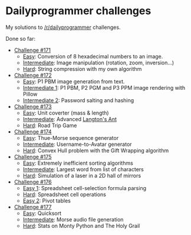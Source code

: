 Dailyprogrammer challenges
==========================

My solutions to [/r/dailyprogrammer](http://reddit.com/r/dailyprogrammer) challenges.

Done so far:

- [Challenge #171](/Challenge-171)
   - [Easy](/Challenge-171/01-Easy): Conversion of 8 hexadecimal numbers to an image.
   - [Intermediate](Challenge-171/02-Intermediate): Image manipulation (rotation, zoom, inversion...)
   - [Hard](/Challenge-171/03-Hard): String compression with my own algorithm
- [Challenge #172](/Challenge-172)
   - [Easy](/Challenge-172/01-Easy): P1 PBM image generation from text.
   - [Intermediate 1](Challenge-172/02-Intermediate-1): P1 PBM, P2 PGM and P3 PPM image rendering with Pillow
   - [Intermediate 2](Challenge-172/02-Intermediate-2): Password salting and hashing
- [Challenge #173](/Challenge-173)
   - [Easy](/Challenge-173/01-Easy): Unit coverter (mass & length)
   - [Intermediate](/Challenge-173/02-Intermediate): Advanced [Langton's Ant](http://en.wikipedia.org/wiki/Langton%27s_ant)
   - [Hard](/Challenge-173/03-Hard): Road Trip Game
- [Challenge #174](/Challenge-174)
   - [Easy](/Challenge-174/01-Easy): Thue-Morse sequence generator
   - [Intermediate](/Challenge-174/02-Intermediate): Username-to-Avatar generator
   - [Hard](/Challenge-174/03-Hard): Convex Hull problem with the Gift Wrapping algorithm
- [Challenge #175](/Challenge-175)
   - [Easy](/Challenge-175/01-Easy): Extremely inefficient sorting algorithms
   - [Intermediate](/Challenge-175/02-Intermediate): Largest word from list of characters
   - [Hard](/Challenge-175/03-Hard): Simulation of a laser in a 2D hall of mirrors
- [Challenge #176](/Challenge-176)
   - [Easy 1](/Challenge-176/01-Easy-1): Spreadsheet cell-selection formula parsing
   - [Hard](/Challenge-176/02-Hard): Spreadsheet cell operations
   - [Easy 2](/Challenge-176/03-Easy-2): Pivot tables
- [Challenge #177](/Challenge-177)
   - [Easy](/Challenge-177/01-Easy): Quicksort
   - [Intermediate](/Challenge-177/02-Intermediate): Morse audio file generation
   - [Hard](/Challenge-177/03-Hard): Stats on Monty Python and The Holy Grail
